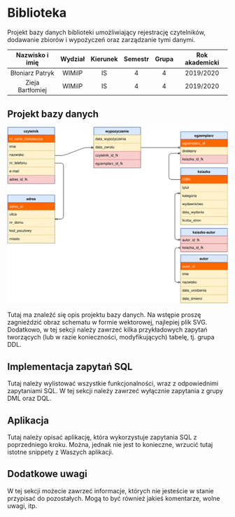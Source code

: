 # Biblioteka
Projekt bazy danych biblioteki umożliwiający rejestrację czytelników, dodawanie zbiorów i wypożyczeń oraz zarządzanie tymi danymi.

| Nazwisko i imię  | Wydział | Kierunek | Semestr | Grupa | Rok akademicki |
| :--------------: | :-----: | :------: | :-----: | :---: | :------------: |
| Błoniarz Patryk  | WIMiIP  | IS       |    4    |   4   | 2019/2020      |
| Zieja Bartłomiej | WIMiIP  | IS       |    4    |   4   | 2019/2020      |

## Projekt bazy danych
<img src="./biblioteka_bloniarz_zieja_projekt.svg">

Tutaj ma znaleźć się opis projektu bazy danych. Na wstępie proszę zagnieździć obraz schematu w formie wektorowej, najlepiej plik SVG. Dodatkowo, w tej sekcji należy zawrzeć kilka przykładowych zapytań tworzących (lub w razie konieczności, modyfikujących) tabelę, tj. grupa DDL.

## Implementacja zapytań SQL
Tutaj należy wylistować wszystkie funkcjonalności, wraz z odpowiednimi zapytaniami SQL. W tej sekcji należy zawrzeć wyłącznie zapytania z grupy DML oraz DQL.

## Aplikacja
Tutaj należy opisać aplikację, która wykorzystuje zapytania SQL z poprzedniego kroku. Można, jednak nie jest to konieczne, wrzucić tutaj istotne snippety z Waszych aplikacji.

## Dodatkowe uwagi
W tej sekcji możecie zawrzeć informacje, których nie jesteście w stanie przypisać do pozostałych. Mogą to być również jakieś komentarze, wolne uwagi, itp.
